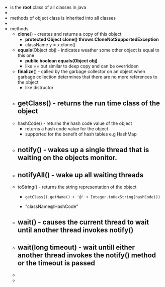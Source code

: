 - is the __root__ class of all classes in java
-
- methods of object class is inherited into all classes
-
- methods
	- __clone__() - creates and returns a copy of this object
		- __protected Object clone() throws CloneNotSupportedException__
		- className y = x.clone()
	- __equals__(Object obj) - indicates weather some other object is equal to this one
		- __public boolean equals(Object obj)__
		- like == but similar to deep copy and can be overridden
	- __finalize__() - called by the garbage collector on an object when garbage collection determines that there are no more references to the object
		- like distructor
	- __getClass__() - returns the run time class of the object
		-
	- hashCode() - returns the hash code value of the object
		- returns a hash code value for the object
		- supported for the benefit of hash tables e.g HashMap
	- notify() - wakes up a single thread that is waiting on the objects monitor.
		-
	- notifyAll() - wake up all waiting threads
		-
	- toString() - returns the string representation of the object
		- ```
		  getClass().getName() + '@' + Integer.toHexString(hashCode())
		  ```
		- "className@HashCode"
	- wait() - causes the current thread to wait until another thread invokes notify()
		-
	- wait(long timeout) - wait untill either another thread invokes the notify() method or the timeout is passed
		-
	-
	-